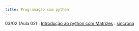```yaml
---
title: Programação com python
---
```


03/02 (Aula 02)
: [Introdução ao python com Matrizes](https://youtu.be/yXdaZLClHGk)
  : [síncrona](/material/00_lista_python.html)
